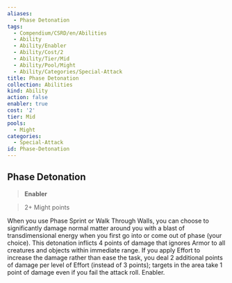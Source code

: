 ```yaml
---
aliases:
  - Phase Detonation
tags:
  - Compendium/CSRD/en/Abilities
  - Ability
  - Ability/Enabler
  - Ability/Cost/2
  - Ability/Tier/Mid
  - Ability/Pool/Might
  - Ability/Categories/Special-Attack
title: Phase Detonation
collection: Abilities
kind: Ability
action: false
enabler: true
cost: '2'
tier: Mid
pools:
  - Might
categories:
  - Special-Attack
id: Phase-Detonation
---
```

## Phase Detonation    
>**Enabler**    
>2+ Might points  
    
When you use Phase Sprint or Walk Through Walls, you can choose to significantly damage normal matter around you with a blast of transdimensional energy when you first go into or come out of phase (your choice). This detonation inflicts 4 points of damage that ignores Armor to all creatures and objects within immediate range. If you apply Effort to increase the damage rather than ease the task, you deal 2 additional points of damage per level of Effort (instead of 3 points); targets in the area take 1 point of damage even if you fail the attack roll. Enabler.
